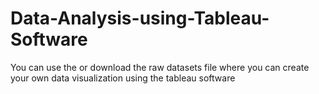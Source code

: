 # Data-Analysis-using-Tableau-Software
You can use the or download the raw datasets file where you can create your own data visualization using the tableau software 
